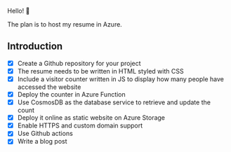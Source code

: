 Hello! 👋

The plan is to host my resume in Azure. 

## Introduction
- [x] Create a Github repository for your project
- [x] The resume needs to be written in HTML styled with CSS
- [x] Include a visitor counter written in JS to display how many people have accessed the website
- [x] Deploy the counter in Azure Function
- [x] Use CosmosDB as the database service to retrieve and update the count
- [x] Deploy it online as static website on Azure Storage
- [x] Enable HTTPS and custom domain support
- [x] Use Github actions
- [x] Write a blog post
